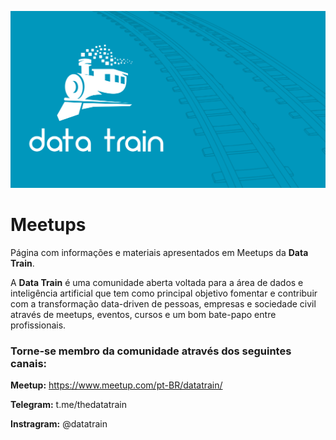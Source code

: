 ![Data_Train](https://github.com/TheDataTrain/Meetups/blob/master/Data_Train.jpeg)

# Meetups
Página com informações e materiais apresentados em Meetups da **Data Train**.

A **Data Train** é uma comunidade aberta voltada para a área de dados e inteligência artificial que tem como principal objetivo fomentar e contribuir com a transformação data-driven de pessoas, empresas e sociedade civil através de meetups, eventos, cursos e um bom bate-papo entre profissionais.

### Torne-se membro da comunidade através dos seguintes canais:

**Meetup:** https://www.meetup.com/pt-BR/datatrain/

**Telegram:** t.me/thedatatrain

**Instragram:** @datatrain
